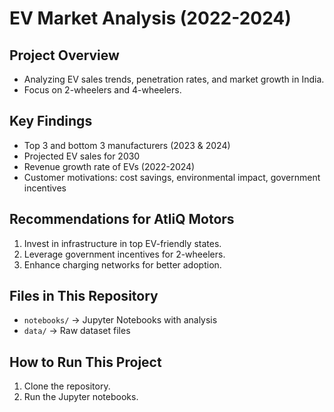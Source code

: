 # EV Market Analysis (2022-2024)
##  Project Overview
- Analyzing EV sales trends, penetration rates, and market growth in India.
- Focus on 2-wheelers and 4-wheelers.
  
##  Key Findings
- Top 3 and bottom 3 manufacturers (2023 & 2024)
- Projected EV sales for 2030
- Revenue growth rate of EVs (2022-2024)
- Customer motivations: cost savings, environmental impact, government incentives

##  Recommendations for AtliQ Motors
1. Invest in infrastructure in top EV-friendly states.
2. Leverage government incentives for 2-wheelers.
3. Enhance charging networks for better adoption.

##  Files in This Repository
- `notebooks/` → Jupyter Notebooks with analysis
- `data/` → Raw dataset files

##  How to Run This Project
1. Clone the repository.
2. Run the Jupyter notebooks.
